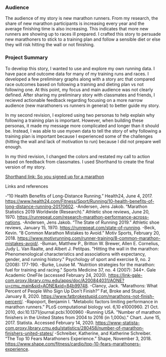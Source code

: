 ### Audience
The audience of my story is new marathon runners. From my research, the share of new marathon participants is increasing every year and the average finishing time is also increasing. This indicates that more new runners are showing up to races ill prepared. I crafted this story to persuade new marathoners to stick to a training plan and follow a sensible diet or else they will risk hitting the wall or not finishing. 


### Project Summary
To develop this story, I wanted to use and explore my own running data. I have pace and outcome data for many of my training runs and races. I developed a few preliminary graphs along with a story arc that compared race outcomes based on following a training and dieting plan vs not following one. At this point, my focus and main audience was not clearly defined. After sharing my preliminary story with classmates and friends, I recieved actionable feedback regarding focusing on a more narrow audience (new marathoners vs runners in general) to better guide my story. 

In my second revision, I explored using two personas to help explain why following a training plan is important. However, when building these personas, it made my message more complicated and longer than it should be. Instead, I was able to use myown data to tell the story of why following a training plan is important because I experienced some of the challenges (hitting the wall and lack of motivation to run) because I did not prepare well enough. 

In my third revision, I changed the colors and restated my call to action based on feedback from classmates. I used Shorthand to create the final version of my story. 

[Shorthand link: So you signed up for a marathon](https://carnegiemellon.shorthandstories.com/so-you-signed-up-for-a-marathon/index.html)



Links and references 


-“10 Health Benefits of Long-Distance Running.” Health24, June 4, 2017. https://www.health24.com/Fitness/Sport/Running/10-health-benefits-of-long-distance-running-20170602.
-Andersen, Jens Jakob. “Marathon Statistics 2019 Worldwide (Research).” Athletic shoe reviews, June 20, 1970. https://runrepeat.com/research-marathon-performance-across-nations.
-Andersen, Jens Jakob. “The State of Running 2019.” Athletic shoe reviews, January 15, 1970. https://runrepeat.com/state-of-running.
-Beck, Kevin. “8 Common Marathon Mistakes to Avoid.” Motiv Sports, February 20, 2018. https://www.motivrunning.com/runner-training/8-common-marathon-mistakes-avoid/.
-Buman, Matthew P., Britton W. Brewer, Allen E. Cornelius, Judy L. Van Raalte, and Albert J. Petitpas. "Hitting the wall in the marathon: Phenomenological characteristics and associations with expectancy, gender, and running history." Psychology of sport and exercise 9, no. 2 (2008): 177-190.
-Burke, Louise M. "Nutrition strategies for the marathon: fuel for training and racing." Sports Medicine 37, no. 4 (2007): 344+. Gale Academic OneFile (accessed February 24, 2020). https://link-gale-com.proxy.library.cmu.edu/apps/doc/A200844031/AONE?u=cmu_main&sid=AONE&xid=84b99748.
-Clancy, Jack. “Marathons: What Percent of People Who Sign Up Don't Finish?” Fat, Broke and Stupid, January 8, 2020. https://www.fatbrokestupid.com/marathons-not-finish-percent/.
-Rapoport, Benjamin I. “Metabolic factors limiting performance in marathon runners.” PLoS computational biology vol. 6,10 e1000960. 21 Oct. 2010, doi:10.1371/journal.pcbi.1000960
-Running USA. "Number of marathon finishers in the United States from 2004 to 2016 (in 1,000s)." Chart. June 15, 2017. Statista. Accessed February 14, 2020. https://www-statista-com.proxy.library.cmu.edu/statistics/280458/number-of-marathon-finishers-united-states/
-Schreiber, Katherine, and Katherine Schreiber. “The Top 10 Fears Marathoners Experience.” Shape, November 3, 2018. https://www.shape.com/fitness/cardio/top-10-fears-marathoners-experience.
